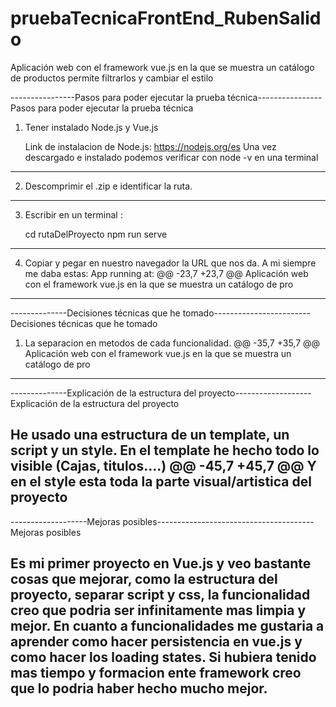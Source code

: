 # pruebaTecnicaFrontEnd_RubenSalido
Aplicación web con el framework vue.js en la que se muestra un catálogo de productos permite filtrarlos y cambiar el estilo

----------------Pasos para poder ejecutar la prueba técnica----------------
Pasos para poder ejecutar la prueba técnica
1. Tener instalado Node.js y Vue.js

	Link de instalacion de Node.js: https://nodejs.org/es
		Una vez descargado e instalado podemos verificar con node -v en una terminal 
----------

2. Descomprimir el .zip e identificar la ruta.
----------

3. Escribir en un terminal :

	cd rutaDelProyecto
	npm run serve
----------

4. Copiar y pegar en nuestro navegador la URL que nos da.
  A mi siempre me daba estas:
                 App running at:
@@ -23,7 +23,7 @@ Aplicación web con el framework vue.js en la que se muestra un catálogo de pro
--------------------------------------------------------------------------
			

--------------Decisiones técnicas que he tomado------------------------
Decisiones técnicas que he tomado


1. La separacion en metodos de cada funcionalidad.
@@ -35,7 +35,7 @@ Aplicación web con el framework vue.js en la que se muestra un catálogo de pro

--------------------------------------------------------------------------

--------------Explicación de la estructura del proyecto-------------------
Explicación de la estructura del proyecto

He usado una estructura de un template, un script y un style.
En el template he hecho todo lo visible (Cajas, titulos....)
@@ -45,7 +45,7 @@ Y en el style esta toda la parte visual/artistica del proyecto
--------------------------------------------------------------------------


-------------------Mejoras posibles---------------------------------------
Mejoras posibles

Es mi primer proyecto en Vue.js y veo bastante cosas que mejorar, como la estructura del proyecto, separar script y css, la funcionalidad creo que podria ser infinitamente mas limpia y mejor.
En cuanto a funcionalidades me gustaria a aprender como hacer persistencia en vue.js y como hacer los loading states.
Si hubiera tenido mas tiempo y formacion ente framework creo que lo podria haber hecho mucho mejor.
--------------------------------------------------------------------------
